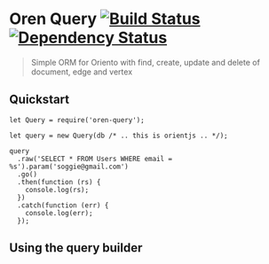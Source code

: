 # Oren Query [![Build Status](https://travis-ci.org/bookyacom/oren-query.svg?branch=master)](https://travis-ci.org/bookyacom/oren-query) [![Dependency Status](https://gemnasium.com/badges/github.com/bookyacom/oren-query.svg)](https://gemnasium.com/github.com/bookyacom/oren-query)

> Simple ORM for Oriento with find, create, update and delete of document, edge and vertex

## Quickstart

    let Query = require('oren-query');

    let query = new Query(db /* .. this is orientjs .. */);

    query
      .raw('SELECT * FROM Users WHERE email = %s').param('soggie@gmail.com')
      .go()
      .then(function (rs) {
        console.log(rs);
      })
      .catch(function (err) {
        console.log(err);
      });

## Using the query builder

